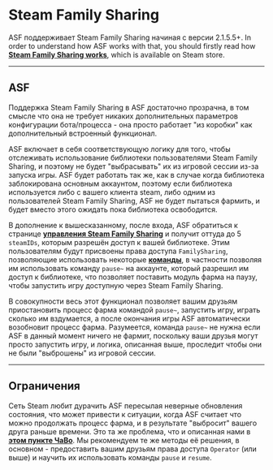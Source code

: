 # Steam Family Sharing

ASF поддерживает Steam Family Sharing начиная с версии 2.1.5.5+. In order to understand how ASF works with that, you should firstly read how **[Steam Family Sharing works](https://store.steampowered.com/promotion/familysharing)**, which is available on Steam store.

---

## ASF

Поддержка Steam Family Sharing в ASF достаточно прозрачна, в том смысле что она не требует никаких дополнительных параметров конфигурации бота/процесса - она просто работает "из коробки" как дополнительный встроенный функционал.

ASF включает в себя соответствующую логику для того, чтобы отслеживать использование библиотеки пользователями Steam Family Sharing, и поэтому не будет "выбрасывать" их из игровой сессии из-за запуска игры. ASF будет работать так же, как в случае когда библиотека заблокирована основным аккаунтом, поэтому если библиотека используется либо с вашего клиента steam, либо одним из пользователей Steam Family Sharing, ASF не будет пытаться фармить, и будет вместо этого ожидать пока библиотека освободится.

В дополнение к вышесказанному, после входа, ASF обратиться к странице **[управления Steam Family Sharing](https://store.steampowered.com/account/managedevices)** и получит оттуда до 5 `steamIDs`, которым разрешён доступ к вашей библиотеке. Этим пользователям будут присвоены права доступа `FamilySharing`, позволяющие использовать некоторые **[команды](https://github.com/JustArchiNET/ArchiSteamFarm/wiki/Commands-ru-RU)**, в частности позволяя им использовать команду `pause~` на аккаунте, который разрешил им доступ к библиотеке, что позволяет поставить модуль фарма на паузу, чтобы запустить игру доступную через Steam Family Sharing.

В совокупности весь этот функционал позволяет вашим друзьям приостановить процесс фарма командой `pause~`, запустить игру, играть сколько им вздумается, а после окончания игры ASF автоматически возобновит процесс фарма. Разумеется, команда `pause~` не нужна если ASF в данный момент ничего не фармит, поскольку ваши друзья могут просто запустить игру, и логика, описанная выше, проследит чтобы они не были "выброшены" из игровой сессии.

---

## Ограничения

Сеть Steam любит дурачить ASF пересылая неверные обновления состояния, что может привести к ситуации, когда ASF считает что можно продолжать процесс фарма, и в результате "выбросит" вашего друга раньше времени. Это та же проблема, что и описанная нами в **[этом пункте ЧаВо](https://github.com/JustArchiNET/ArchiSteamFarm/wiki/FAQ-ru-RU#user-content-asf-%D0%BE%D1%82%D0%BA%D0%BB%D1%8E%D1%87%D0%B0%D0%B5%D1%82-%D0%BC%D0%BE%D1%8E-%D1%81%D0%B5%D1%81%D1%81%D0%B8%D1%8E-%D0%BA%D0%BB%D0%B8%D0%B5%D0%BD%D1%82%D0%B0-steam-%D0%BA%D0%BE%D0%B3%D0%B4%D0%B0-%D1%8F-%D0%B8%D0%B3%D1%80%D0%B0%D1%8E--%D0%AD%D1%82%D0%BE%D1%82-%D0%B0%D0%BA%D0%BA%D0%B0%D1%83%D0%BD%D1%82-%D1%83%D0%B6%D0%B5-%D0%B3%D0%B4%D0%B5-%D1%82%D0%BE-%D0%B8%D1%81%D0%BF%D0%BE%D0%BB%D1%8C%D0%B7%D1%83%D0%B5%D1%82%D1%81%D1%8F)**. Мы рекомендуем те же методы её решения, в основном - предоставить вашим друзьям права доступа `Operator` (или выше) и научить их использовать команды `pause` и `resume`.